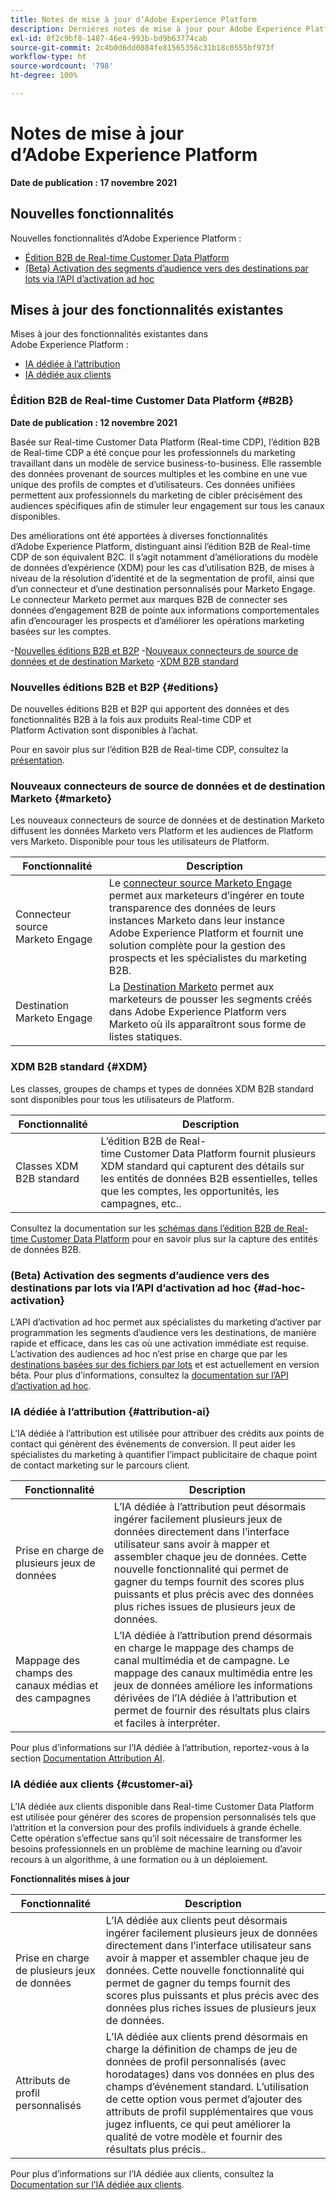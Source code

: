 ```yaml
---
title: Notes de mise à jour d’Adobe Experience Platform
description: Dernières notes de mise à jour pour Adobe Experience Platform.
exl-id: 8f2c9bf8-1487-46e4-993b-bd9b63774cab
source-git-commit: 2c4b0d6dd0884fe81565356c31b18c0555bf973f
workflow-type: ht
source-wordcount: '798'
ht-degree: 100%

---
```


# Notes de mise à jour d’Adobe Experience Platform

**Date de publication : 17 novembre 2021**

## Nouvelles fonctionnalités

Nouvelles fonctionnalités d’Adobe Experience Platform :

- [Édition B2B de Real-time Customer Data Platform](#B2B)
- [(Beta) Activation des segments d’audience vers des destinations par lots via l’API d’activation ad hoc](#ad-hoc-activation)

## Mises à jour des fonctionnalités existantes

Mises à jour des fonctionnalités existantes dans Adobe Experience Platform :

- [IA dédiée à l’attribution](#attribution-ai)
- [IA dédiée aux clients](#customer-ai)

### Édition B2B de Real-time Customer Data Platform {#B2B}

**Date de publication : 12 novembre 2021**

Basée sur Real-time Customer Data Platform (Real-time CDP), l’édition B2B de Real-time CDP a été conçue pour les professionnels du marketing travaillant dans un modèle de service business-to-business. Elle rassemble des données provenant de sources multiples et les combine en une vue unique des profils de comptes et d’utilisateurs. Ces données unifiées permettent aux professionnels du marketing de cibler précisément des audiences spécifiques afin de stimuler leur engagement sur tous les canaux disponibles.

Des améliorations ont été apportées à diverses fonctionnalités d’Adobe Experience Platform, distinguant ainsi l’édition B2B de Real-time CDP de son équivalent B2C. Il s’agit notamment d’améliorations du modèle de données d’expérience (XDM) pour les cas d’utilisation B2B, de mises à niveau de la résolution d’identité et de la segmentation de profil, ainsi que d’un connecteur et d’une destination personnalisés pour Marketo Engage. Le connecteur Marketo permet aux marques B2B de connecter ses données d’engagement B2B de pointe aux informations comportementales afin d’encourager les prospects et d’améliorer les opérations marketing basées sur les comptes.

-[Nouvelles éditions B2B et B2P](#editions)
-[Nouveaux connecteurs de source de données et de destination Marketo](#marketo)
-[XDM B2B standard](#XDM)

### Nouvelles éditions B2B et B2P {#editions}

De nouvelles éditions B2B et B2P qui apportent des données et des fonctionnalités B2B à la fois aux produits Real-time CDP et Platform Activation sont disponibles à l’achat.

Pour en savoir plus sur l’édition B2B de Real-time CDP, consultez la [présentation](../../rtcdp/overview.md).

### Nouveaux connecteurs de source de données et de destination Marketo {#marketo}

Les nouveaux connecteurs de source de données et de destination Marketo diffusent les données Marketo vers Platform et les audiences de Platform vers Marketo. Disponible pour tous les utilisateurs de Platform.

| Fonctionnalité | Description |
|----------|-------------|
| Connecteur source Marketo Engage | Le [connecteur source Marketo Engage](../../sources/connectors/adobe-applications/marketo/marketo.md) permet aux marketeurs d’ingérer en toute transparence des données de leurs instances Marketo dans leur instance Adobe Experience Platform et fournit une solution complète pour la gestion des prospects et les spécialistes du marketing B2B. |
| Destination Marketo Engage | La [Destination Marketo](../../destinations/catalog/adobe/marketo-engage.md) permet aux marketeurs de pousser les segments créés dans Adobe Experience Platform vers Marketo où ils apparaîtront sous forme de listes statiques. |

### XDM B2B standard {#XDM}

Les classes, groupes de champs et types de données XDM B2B standard sont disponibles pour tous les utilisateurs de Platform.

| Fonctionnalité | Description |
|-----------|--------------|
| Classes XDM B2B standard | L’édition B2B de Real-time Customer Data Platform fournit plusieurs XDM standard qui capturent des détails sur les entités de données B2B essentielles, telles que les comptes, les opportunités, les campagnes, etc.. |

Consultez la documentation sur les [schémas dans l’édition B2B de Real-time Customer Data Platform](../../rtcdp/schemas/b2b.md) pour en savoir plus sur la capture des entités de données B2B.

### (Beta) Activation des segments d’audience vers des destinations par lots via l’API d’activation ad hoc {#ad-hoc-activation}

L’API d’activation ad hoc permet aux spécialistes du marketing d’activer par programmation les segments d’audience vers les destinations, de manière rapide et efficace, dans les cas où une activation immédiate est requise. L’activation des audiences ad hoc n’est prise en charge que par les [destinations basées sur des fichiers par lots](../../destinations/destination-types.md#file-based) et est actuellement en version bêta. Pour plus d’informations, consultez la [documentation sur l’API d’activation ad hoc](../../destinations/api/ad-hoc-activation-api.md).

### IA dédiée à l’attribution {#attribution-ai}

L’IA dédiée à l’attribution est utilisée pour attribuer des crédits aux points de contact qui génèrent des événements de conversion. Il peut aider les spécialistes du marketing à quantifier l’impact publicitaire de chaque point de contact marketing sur le parcours client.

| Fonctionnalité | Description |
|-----------|---------------|
| Prise en charge de plusieurs jeux de données | L’IA dédiée à l’attribution peut désormais ingérer facilement plusieurs jeux de données directement dans l’interface utilisateur sans avoir à mapper et assembler chaque jeu de données. Cette nouvelle fonctionnalité qui permet de gagner du temps fournit des scores plus puissants et plus précis avec des données plus riches issues de plusieurs jeux de données. |
| Mappage des champs des canaux médias et des campagnes | L’IA dédiée à l’attribution prend désormais en charge le mappage des champs de canal multimédia et de campagne. Le mappage des canaux multimédia entre les jeux de données améliore les informations dérivées de l’IA dédiée à l’attribution et permet de fournir des résultats plus clairs et faciles à interpréter. |

Pour plus d’informations sur l’IA dédiée à l’attribution, reportez-vous à la section [Documentation Attribution AI](../../intelligent-services/attribution-ai/overview.md).

### IA dédiée aux clients {#customer-ai}

L’IA dédiée aux clients disponible dans Real-time Customer Data Platform est utilisée pour générer des scores de propension personnalisés tels que l’attrition et la conversion pour des profils individuels à grande échelle. Cette opération s’effectue sans qu’il soit nécessaire de transformer les besoins professionnels en un problème de machine learning ou d’avoir recours à un algorithme, à une formation ou à un déploiement.

**Fonctionnalités mises à jour**

| Fonctionnalité | Description |
|-----------|-------------|
| Prise en charge de plusieurs jeux de données | L’IA dédiée aux clients peut désormais ingérer facilement plusieurs jeux de données directement dans l’interface utilisateur sans avoir à mapper et assembler chaque jeu de données. Cette nouvelle fonctionnalité qui permet de gagner du temps fournit des scores plus puissants et plus précis avec des données plus riches issues de plusieurs jeux de données. |
| Attributs de profil personnalisés | L’IA dédiée aux clients prend désormais en charge la définition de champs de jeu de données de profil personnalisés (avec horodatages) dans vos données en plus des champs d’événement standard. L’utilisation de cette option vous permet d’ajouter des attributs de profil supplémentaires que vous jugez influents, ce qui peut améliorer la qualité de votre modèle et fournir des résultats plus précis.. |

Pour plus d’informations sur l’IA dédiée aux clients, consultez la [Documentation sur l’IA dédiée aux clients](../../intelligent-services/customer-ai/overview.md).

